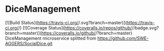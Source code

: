# DiceManagement
[![Build Status](https://travis-ci.org/<github CB-92>/<repo DiceManagement>.svg?branch=master)](https://travis-ci.org/<github CB-92>/<repo DiceManagement>) [![Coverage Status](https://coveralls.io/repos/github/<github CB-92>/<repo DiceManagement>/badge.svg?branch=master)](https://coveralls.io/github/<github CB-92>/<repo DiceManagement>?branch=master)
DiceManagement microservice splitted from https://github.com/SWE-AGGERS/SocialDice.git
